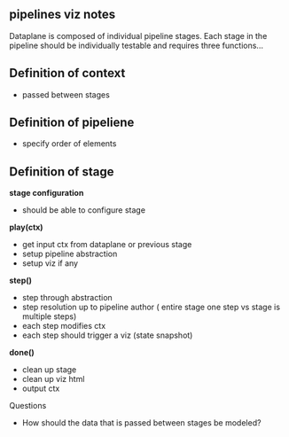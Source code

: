 pipelines viz notes
-------------------
Dataplane is composed of individual pipeline stages.
Each stage in the pipeline should be individually testable and requires three functions...

Definition of context
---------------------
* passed between stages


Definition of pipeliene
-------------------------
* specify order of elements


Definition of stage
-------------------------
**stage configuration**
* should be able to configure stage

**play(ctx)**
* get input ctx from dataplane or previous stage
* setup pipeline abstraction
* setup viz if any

**step()**
* step through abstraction
* step resolution up to pipeline author ( entire stage one step vs stage is multiple steps)
* each step modifies ctx
* each step should trigger a viz (state snapshot)

**done()**
* clean up stage
* clean up viz html
* output ctx

Questions
* How should the data that is passed between stages be modeled?
